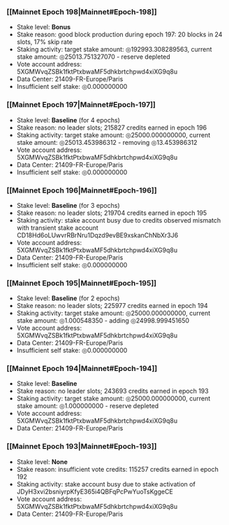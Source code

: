 ### [[Mainnet Epoch 198|Mainnet#Epoch-198]]
* Stake level: **Bonus**
* Stake reason: good block production during epoch 197: 20 blocks in 24 slots, 17% skip rate
* Staking activity: target stake amount: ◎192993.308289563, current stake amount: ◎25013.751327070 - reserve depleted
* Vote account address: 5XGMWvqZSBk1fktPtxbwaMF5dhkbrtchpwd4xiXG9q8u
* Data Center: 21409-FR-Europe/Paris
* Insufficient self stake: ◎0.000000000
### [[Mainnet Epoch 197|Mainnet#Epoch-197]]
* Stake level: **Baseline** (for 4 epochs)
* Stake reason: no leader slots; 215827 credits earned in epoch 196
* Staking activity: target stake amount: ◎25000.000000000, current stake amount: ◎25013.453986312 - removing ◎13.453986312
* Vote account address: 5XGMWvqZSBk1fktPtxbwaMF5dhkbrtchpwd4xiXG9q8u
* Data Center: 21409-FR-Europe/Paris
* Insufficient self stake: ◎0.000000000
### [[Mainnet Epoch 196|Mainnet#Epoch-196]]
* Stake level: **Baseline** (for 3 epochs)
* Stake reason: no leader slots; 219704 credits earned in epoch 195
* Staking activity: stake account busy due to credits observed mismatch with transient stake account CD18Hd6oLUwvrRBrNru1Dqzd9evBE9xskanChNbXr3J6
* Vote account address: 5XGMWvqZSBk1fktPtxbwaMF5dhkbrtchpwd4xiXG9q8u
* Data Center: 21409-FR-Europe/Paris
* Insufficient self stake: ◎0.000000000
### [[Mainnet Epoch 195|Mainnet#Epoch-195]]
* Stake level: **Baseline** (for 2 epochs)
* Stake reason: no leader slots; 225977 credits earned in epoch 194
* Staking activity: target stake amount: ◎25000.000000000, current stake amount: ◎1.000548350 - adding ◎24998.999451650
* Vote account address: 5XGMWvqZSBk1fktPtxbwaMF5dhkbrtchpwd4xiXG9q8u
* Data Center: 21409-FR-Europe/Paris
* Insufficient self stake: ◎0.000000000
### [[Mainnet Epoch 194|Mainnet#Epoch-194]]
* Stake level: **Baseline**
* Stake reason: no leader slots; 243693 credits earned in epoch 193
* Staking activity: target stake amount: ◎25000.000000000, current stake amount: ◎1.000000000 - reserve depleted
* Vote account address: 5XGMWvqZSBk1fktPtxbwaMF5dhkbrtchpwd4xiXG9q8u
* Data Center: 21409-FR-Europe/Paris
### [[Mainnet Epoch 193|Mainnet#Epoch-193]]
* Stake level: **None**
* Stake reason: insufficient vote credits: 115257 credits earned in epoch 192
* Staking activity: stake account busy due to stake activation of JDyH3xvi2bsniyrpKfyE365i4QBFqPcPwYuoTsKggeCE
* Vote account address: 5XGMWvqZSBk1fktPtxbwaMF5dhkbrtchpwd4xiXG9q8u
* Data Center: 21409-FR-Europe/Paris